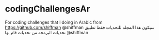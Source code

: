 # codingChallengesAr
For coding challenges that I doing in Arabic from https://github.com/shiffman @shiffman
سيكون هذا المجلد للتحديات فقط
تطبيق تحديات البرمجة من تحديات قام بها @shiffman

